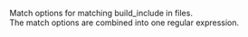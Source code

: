 Match options for matching build_include in files.  
The match options are combined into one regular expression.